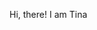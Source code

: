 Hi, there! I am Tina

<!---
cristinacastrosoriano/cristinacastrosoriano is a ✨ special ✨ repository because its `README.md` (this file) appears on your GitHub profile.
You can click the Preview link to take a look at your changes.
--->
